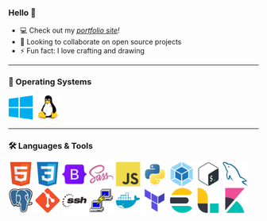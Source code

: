### Hello 👋

- 💻 Check out my _[portfolio site](https://puybr.github.io/chloeurisohn)!_
- 👯 Looking to collaborate on open source projects
- ⚡ Fun fact: I love crafting and drawing

***

### 💾 Operating Systems

<div float="left">
  <img src="https://raw.githubusercontent.com/devicons/devicon/master/icons/windows8/windows8-original.svg" alt="Windows" width="50" />
  <img src="https://raw.githubusercontent.com/devicons/devicon/master/icons/linux/linux-original.svg" alt="Linux" width="50" />
</div>

***

### 🛠 Languages & Tools

<div float="left">
  <img src="https://raw.githubusercontent.com/devicons/devicon/master/icons/html5/html5-original.svg" alt="HTML" width="50" />
  <img src="https://raw.githubusercontent.com/devicons/devicon/master/icons/css3/css3-original.svg" alt="CSS" width="50" />
  <img src="https://raw.githubusercontent.com/devicons/devicon/master/icons/bootstrap/bootstrap-original.svg" alt="Bootstrap" width="50" />
  <img src="https://raw.githubusercontent.com/devicons/devicon/master/icons/sass/sass-original.svg" alt="SASS" width="50" />
  <img src="https://raw.githubusercontent.com/devicons/devicon/master/icons/javascript/javascript-original.svg" alt="JavaScript" width="50" />
  <img src="https://raw.githubusercontent.com/devicons/devicon/master/icons/python/python-original.svg" alt="Python" width="50" />
  <img src="https://raw.githubusercontent.com/devicons/devicon/master/icons/webpack/webpack-original.svg" alt="Webpack" width="50" />
  <img src="https://raw.githubusercontent.com/devicons/devicon/master/icons/bash/bash-original.svg" alt="Bash" width="50" />
  <img src="https://raw.githubusercontent.com/devicons/devicon/master/icons/mysql/mysql-original.svg" alt="MySQL" width="50" />
  <img src="https://raw.githubusercontent.com/devicons/devicon/master/icons/postgresql/postgresql-original.svg" alt="PostgreSQL" width="50" />
  <img src="https://raw.githubusercontent.com/devicons/devicon/master/icons/git/git-original.svg" alt="Git" width="50" />
  <img src="https://raw.githubusercontent.com/devicons/devicon/master/icons/ssh/ssh-original-wordmark.svg" alt="SSH" width="50" />
  <img src="https://raw.githubusercontent.com/devicons/devicon/master/icons/putty/putty-original.svg" alt="Putty" width="50" />
  <img src="https://raw.githubusercontent.com/devicons/devicon/master/icons/docker/docker-plain.svg" alt="Docker" width="50" />
  <img src="https://raw.githubusercontent.com/devicons/devicon/master/icons/terraform/terraform-original.svg" alt="Terraform" width="50" />
  <img src="https://raw.githubusercontent.com/devicons/devicon/master/icons/elasticsearch/elasticsearch-original.svg" alt="Elasticsearch" width="50" />
  <img src="https://raw.githubusercontent.com/devicons/devicon/master/icons/logstash/logstash-original.svg" alt="Logstash" width="50" />
  <img src="https://raw.githubusercontent.com/devicons/devicon/master/icons/kibana/kibana-original.svg" alt="Kibana" width="50" />
</div>
